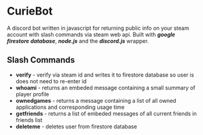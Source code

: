 # CurieBot
A discord bot written in javascript for returning public info on your steam account with slash commands via steam web api. 
Built with ***google firestore database***, ***node.js*** and the ***discord.js*** wrapper.

## Slash Commands

- **verify** - verify via steam id and writes it to firestore database so user is does not need to re-enter id   
- **whoami** - returns an embeded message containing a small summary of player profile  
- **ownedgames** -  returns a message containing a list of all owned applications and corresponding usage time  
- **getfriends** -  returns a list of embeded messages of all current friends in friends list  
- **deleteme** -  deletes user from firestore database  
